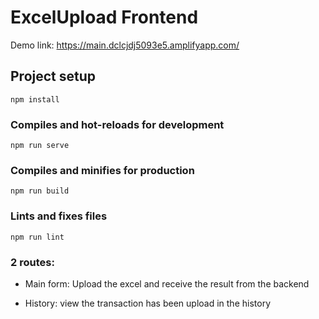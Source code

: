 # ExcelUpload Frontend
Demo link: https://main.dclcjdj5093e5.amplifyapp.com/

## Project setup
```
npm install
```

### Compiles and hot-reloads for development
```
npm run serve
```

### Compiles and minifies for production
```
npm run build
```

### Lints and fixes files
```
npm run lint
```

### 2 routes:
- Main form: Upload the excel and receive the result from the backend

- History: view the transaction has been upload in the history

